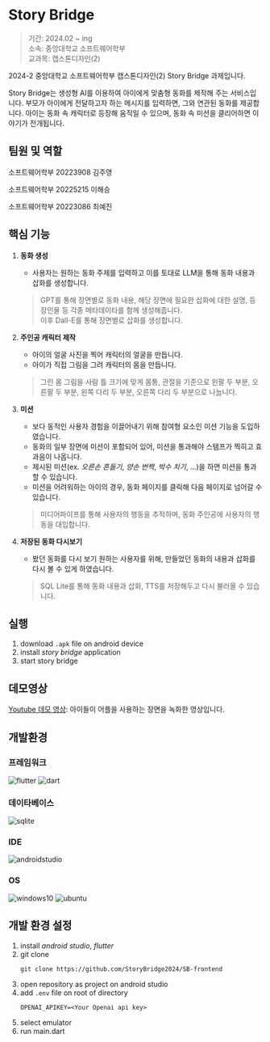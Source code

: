 # Story Bridge

> 기간: 2024.02 ~ ing  
> 소속: 중앙대학교 소프트웨어학부  
> 교과목: 캡스톤디자인(2)

2024-2 중앙대학교 소프트웨어학부 캡스톤디자인(2) Story Bridge 과제입니다.

Story Bridge는 생성형 AI를 이용하여 아이에게 맞춤형 동화를 제작해 주는 서비스입니다. 부모가 아이에게 전달하고자 하는 메시지를 입력하면, 그와 연관된 동화를 제공합니다. 아이는 동화 속 캐릭터로 등장해 움직일 수 있으며, 동화 속 미션을 클리어하면 이야기가 전개됩니다.

## 팀원 및 역할

소프트웨어학부 20223908 김주영

소프트웨어학부 20225215 이해승

소프트웨어학부 20223086 최예진

## 핵심 기능

1. **동화 생성**

   - 사용자는 원하는 동화 주제를 입력하고 이를 토대로 LLM을 통해 동화 내용과 삽화를 생성합니다.

   > GPT를 통해 장면별로 동화 내용, 해당 장면에 필요한 삽화에 대한 설명, 등장인물 등 각종 메타데이타를 함께 생성해줍니다.  
   > 이후 Dall-E를 통해 장면별로 삽화를 생성합니다.

2. **주인공 캐릭터 제작**

   - 아이의 얼굴 사진을 찍어 캐릭터의 얼굴을 만듭니다.
   - 아이가 직접 그림을 그려 캐릭터의 몸을 만듭니다.

   > 그린 몸 그림을 사람 틀 크기에 맞게 몸통, 관절을 기준으로 왼팔 두 부분, 오른팔 두 부분, 왼쪽 다리 두 부분, 오른쪽 다리 두 부분으로 나눕니다.

3. **미션**

   - 보다 동적인 사용자 경험을 이끌어내기 위해 참여형 요소인 미션 기능을 도입하였습니다.
   - 동화의 일부 장면에 미션이 포함되어 있어, 미션을 통과해야 스탬프가 찍히고 효과음이 나옵니다.
   - 제시된 미션(ex. _오른손 흔들기_, _양손 번쩍_, _박수 치기_, ...)을 하면 미션을 통과할 수 있습니다.
   - 미션을 어려워하는 아이의 경우, 동화 페이지를 클릭해 다음 페이지로 넘어갈 수 있습니다.

   > 미디어파이프를 통해 사용자의 행동을 추적하며, 동화 주인공에 사용자의 행동을 대입합니다.

4. **저장된 동화 다시보기**

   - 봤던 동화를 다시 보기 원하는 사용자를 위해, 만들었던 동화의 내용과 삽화를 다시 볼 수 있게 하였습니다.

   > SQL Lite를 통해 동화 내용과 삽화, TTS를 저장해두고 다시 불러올 수 있습니다.

## 실행

1. download `.apk` file on android device
2. install _story bridge_ application
3. start story bridge

## 데모영상

[Youtube 데모 영상](https://youtu.be/jtCZxolFO4g): 아이들이 어플을 사용하는 장면을 녹화한 영상입니다.

## 개발환경

### 프레임워크

![flutter](https://img.shields.io/badge/flutter-02569B?style=for-the-badge&logo=flutter&logoColor=white)
![dart](https://img.shields.io/badge/dart-0175C2?style=for-the-badge&logo=dart&logoColor=white)

### 데이타베이스

![sqlite](https://img.shields.io/badge/sqlite-003B57?style=for-the-badge&logo=sqlite&logoColor=white)

### IDE

![androidstudio](https://img.shields.io/badge/androidstudio-3DDC84.svg?style=for-the-badge&logo=androidstudio&logoColor=white)

### OS

![windows10](https://img.shields.io/badge/windows10-0078D6.svg?style=for-the-badge&logo=windows10&logoColor=white)
![ubuntu](https://img.shields.io/badge/ubuntu-E95420.svg?style=for-the-badge&logo=ubuntu&logoColor=white)

## 개발 환경 설정

1. install _android studio_, _flutter_
2. git clone
   ```git
   git clone https://github.com/StoryBridge2024/SB-frontend
   ```
3. open repository as project on android studio
4. add `.env` file on root of directory
   ```
   OPENAI_APIKEY=<Your Openai api key>
   ```
5. select emulator
6. run main.dart
